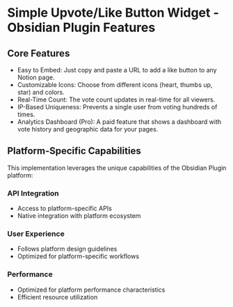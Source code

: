 # Simple Upvote/Like Button Widget - Obsidian Plugin Features

## Core Features
- Easy to Embed: Just copy and paste a URL to add a like button to any Notion page.
- Customizable Icons: Choose from different icons (heart, thumbs up, star) and colors.
- Real-Time Count: The vote count updates in real-time for all viewers.
- IP-Based Uniqueness: Prevents a single user from voting hundreds of times.
- Analytics Dashboard (Pro): A paid feature that shows a dashboard with vote history and geographic data for your pages.

## Platform-Specific Capabilities
This implementation leverages the unique capabilities of the Obsidian Plugin platform:

### API Integration
- Access to platform-specific APIs
- Native integration with platform ecosystem

### User Experience
- Follows platform design guidelines
- Optimized for platform-specific workflows

### Performance
- Optimized for platform performance characteristics
- Efficient resource utilization
